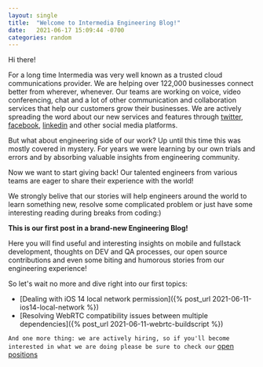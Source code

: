 ```yaml
---
layout: single
title:  "Welcome to Intermedia Engineering Blog!"
date:   2021-06-17 15:09:44 -0700
categories: random
---
```

Hi there!

For a long time Intermedia was very well known as a trusted cloud communications provider. We are helping over 122,000 businesses connect better from wherever, whenever. Our teams are working on voice, video conferencing, chat and a lot of other communication and collaboration services that help our customers grow their businesses. We are actively spreading the word about our new services and features through [twitter][intermedia-twitter], [facebook][intermedia-facebook], [linkedin][intermedia-linkedin] and other social media platforms.

But what about engineering side of our work? Up until this time this was mostly covered in mystery. For years we were learning by our own trials and errors and by absorbing valuable insights from engineering community.

Now we want to start giving back! Our talented engineers from various teams are eager to share their experience with the world!

We strongly belive that our stories will help engineers around the world to learn something new, resolve some complicated problem or just have some interesting reading during breaks from coding:)

**This is our first post in a brand-new Engineering Blog!**

Here you will find useful and interesting insights on mobile and fullstack development, thoughts on DEV and QA processes, our open source contributions and even some biting and humorous stories from our engineering experience!

So let's wait no more and dive right into our first topics: 

- [Dealing with iOS 14 local network permission]({% post_url 2021-06-11-ios14-local-network %})
- [Resolving WebRTC compatibility issues between multiple dependencies]({% post_url 2021-06-11-webrtc-buildscript %})

`And one more thing: we are actively hiring, so if you'll become interested in what we are doing please be sure to check our` [open positions][intermedia-careers]

[intermedia-twitter]: https://twitter.com/intermedia_net
[intermedia-facebook]: https://www.facebook.com/intermedia.inc
[intermedia-linkedin]: https://www.linkedin.com/company/intermedia
[intermedia-careers]: https://www.intermedia.com/about-us/careers